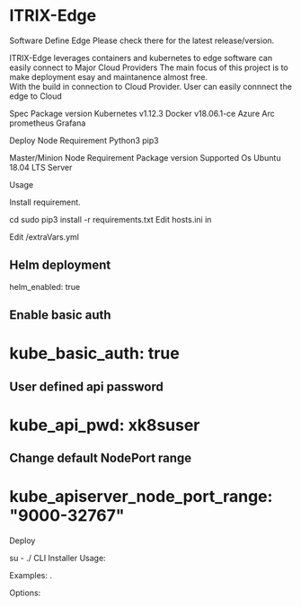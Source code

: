 # ITRIX-Edge
Software Define Edge
Please check there for the latest release/version.

ITRIX-Edge leverages containers and kubernetes  to edge software can easily connect to Major Cloud Providers
The main focus of this project is to make deployment esay and  maintanence almost free.   
With the build in connection to Cloud Provider.  User can easily connnect the edge to Cloud


Spec
Package	version
Kubernetes	v1.12.3
Docker	v18.06.1-ce
Azure Arc
prometheus
Grafana
 
 
Deploy Node Requirement
Python3
pip3

Master/Minion Node Requirement
Package	version
Supported Os	Ubuntu 18.04 LTS Server


Usage
  

 
Install requirement.

cd 
sudo pip3 install -r requirements.txt
Edit hosts.ini in 

Edit /extraVars.yml


## Helm deployment 
helm_enabled: true

 
## Enable basic auth
# kube_basic_auth: true
## User defined api password
# kube_api_pwd: xk8suser

## Change default NodePort range 
# kube_apiserver_node_port_range: "9000-32767"
Deploy

su -
./ 
CLI
 Installer
Usage:  
    

Examples:
    . 

Options:
   
